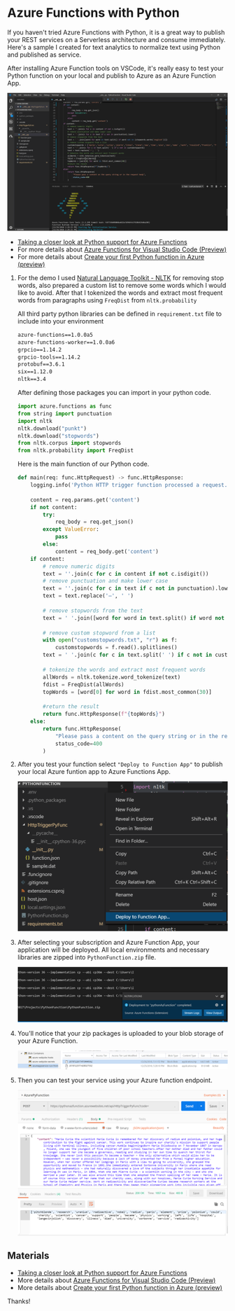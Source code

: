 # Azure Functions with Python
If you haven't tried Azure Functions with Python, it is a great way to publish your REST services on a Serverless architecture and consume immediately.
Here's a sample I created for text analytics to normalize text using Python and published as service.

After installing Azure Function tools on VSCode, it's really easy to test your Python function on your local and publish to Azure as an Azure Function App.

![](screenshots/vscodeFunctions.png)

* [Taking a closer look at Python support for Azure Functions](https://azure.microsoft.com/en-us/blog/taking-a-closer-look-at-python-support-for-azure-functions)
* For more details about [Azure Functions for Visual Studio Code (Preview)
](https://github.com/Microsoft/vscode-azurefunctions)
* For more details about [Create your first Python function in Azure (preview)
](https://docs.microsoft.com/en-us/azure/azure-functions/functions-create-first-function-python)

1. For the demo I used [Natural Language Toolkit - NLTK](https://www.nltk.org) for removing stop words, also prepared a custom list to remove some words which I would like to avoid. After that I tokenized the words and extract most frequent words from paragraphs using `FreqDist` from `nltk.probability`


    All third party python libraries can be defined in `requirement.txt` file to include into your environment
    ```txt
    azure-functions==1.0.0a5
    azure-functions-worker==1.0.0a6
    grpcio==1.14.2
    grpcio-tools==1.14.2
    protobuf==3.6.1
    six==1.12.0
    nltk==3.4
    ```
    After defining those packages you can import in your python code.
    ```python
    import azure.functions as func
    from string import punctuation
    import nltk
    nltk.download("punkt")
    nltk.download("stopwords")
    from nltk.corpus import stopwords
    from nltk.probability import FreqDist
    ```

    Here is the main function of our Python code.
    ```python
    def main(req: func.HttpRequest) -> func.HttpResponse:
        logging.info('Python HTTP trigger function processed a request.')

        content = req.params.get('content')
        if not content:
            try:
                req_body = req.get_json()
            except ValueError:
                pass
            else:
                content = req_body.get('content')
        if content:
            # remove numeric digits
            text = ''.join(c for c in content if not c.isdigit())
            # remove punctuation and make lower case
            text = ''.join(c for c in text if c not in punctuation).lower()
            text = text.replace('–', ' ')
            
            # remove stopwords from the text
            text = ' '.join([word for word in text.split() if word not in (stopwords.words('english'))])

            # remove custom stopword from a list
            with open("customstopwords.txt", "r") as f:
                customstopwords = f.read().splitlines()
            text = ' '.join(c for c in text.split(' ') if c not in customstopwords)
            
            # tokenize the words and extract most frequent words
            allWords = nltk.tokenize.word_tokenize(text)
            fdist = FreqDist(allWords)
            topWords = [word[0] for word in fdist.most_common(30)]
            
            #return the result
            return func.HttpResponse(f"{topWords}")
        else:
            return func.HttpResponse(
                "Please pass a content on the query string or in the request body",
                status_code=400
            )
    ```

1. After you test your function select `"Deploy to Function App"` to publish your local Azure funtion app to Azure Functions App.

    ![](screenshots/deployfunction.png)

1. After selecting your subscription and Azure Function App, your application will be deployed. All local environments and necessary libraries are zipped into `PythonFunction.zip` file.

    ![](screenshots/PythonFunctionZip.png)

1. You'll notice that your zip packages is uploaded to your blob storage of your Azure Function.

    ![](screenshots/envfilesblob.png)

1. Then you can test your service using your Azure function endpoint.

    ![](screenshots/FuncionCall.png)

## Materials
* [Taking a closer look at Python support for Azure Functions](https://azure.microsoft.com/en-us/blog/taking-a-closer-look-at-python-support-for-azure-functions)
* More details about [Azure Functions for Visual Studio Code (Preview)
](https://github.com/Microsoft/vscode-azurefunctions)
* More details about [Create your first Python function in Azure (preview)
](https://docs.microsoft.com/en-us/azure/azure-functions/functions-create-first-function-python)


Thanks!